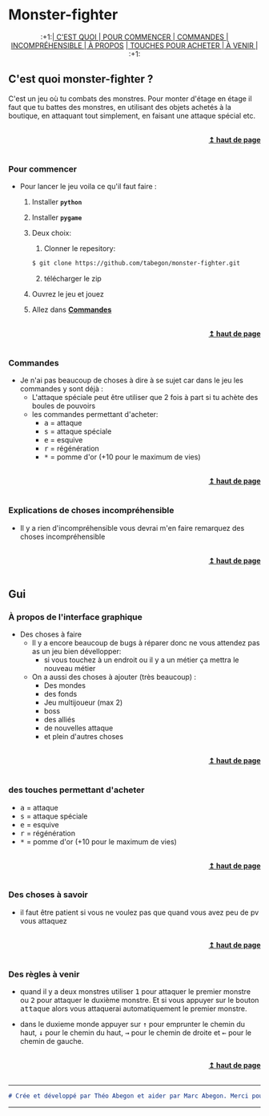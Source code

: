 # Monster-fighter
<div align = "center">
 :+1:|<a href="## C'est quoi monster-fighter ?"> C'EST QUOI </a>
 |<a href="### Pour commencer"> POUR COMMENCER </a>
 |<a href="### Commandes"> COMMANDES </a>
 |<a href="### Explications de choses incompréhensible"> INCOMPRÉHENSIBLE </a>
 |<a href="### À propos de l'interface graphique
"> À PROPOS</a>
 |<a href="### des touches permettant d'acheter"> TOUCHES POUR ACHETER </a>
 |<a href="### Des règles à venir"> À VENIR </a> | :+1:
 </div>

## C'est quoi monster-fighter ?
C'est un jeu où tu combats des monstres. Pour monter d'étage en étage il faut que tu battes des monstres, en utilisant des objets achetés à la boutique, en attaquant tout simplement, en faisant une attaque spécial etc.

<br/>
<div align = "right">
    <b> <a href="#----"> ↥ haut de page </a> </b>
</div>
<br/>

### Pour commencer
- Pour lancer le jeu voila ce qu'il faut faire :
    1. Installer __```python```__

    2. Installer __```pygame```__

    3. Deux choix:
        1. Clonner le repesitory:
        ```bash
        $ git clone https://github.com/tabegon/monster-fighter.git
        ```

        2. télécharger le zip

    4. Ouvrez le jeu et jouez

    5. Allez dans <b> <a href="### Commandes"> Commandes </a> </b>

<br/>
<div align = "right">
    <b> <a href="#----"> ↥ haut de page </a> </b>
</div>
<br/>

### Commandes
- Je n'ai pas beaucoup de choses à dire à se sujet car dans le jeu les commandes y sont déjà :
    - L'attaque spéciale peut être utiliser que 2 fois à part si tu achète des boules de pouvoirs
    - les commandes permettant d'acheter:
        - <kbd>a</kbd> = attaque
        - <kbd>s</kbd> = attaque spéciale
        - <kbd>e</kbd> = esquive
        - <kbd>r</kbd> = régénération
        - <kbd>*</kbd> = pomme d'or (+10 pour le maximum de vies)

<br/>
<div align = "right">
    <b> <a href="#----"> ↥ haut de page </a> </b>
</div>
<br/>

### Explications de choses incompréhensible
- Il y a rien d'incompréhensible vous devrai m'en faire remarquez des choses incompréhensible

<br/>
<div align = "right">
    <b> <a href="#----"> ↥ haut de page </a> </b>
</div>
<br/>

## Gui

### À propos de l'interface graphique
- Des choses à faire
    - Il y a encore beaucoup de bugs à réparer donc ne vous attendez pas as un jeu bien dévellopper:
        - si vous touchez à un endroit ou il y a un métier ça mettra le nouveau métier
    - On a aussi des choses à ajouter (très beaucoup) :
        - Des mondes
        - des fonds
        - Jeu multijoueur (max 2)
        - boss
        - des alliés
        - de nouvelles attaque
        - et plein d'autres choses

<br/>
<div align = "right">
    <b> <a href="#----"> ↥ haut de page </a> </b>
</div>
<br/>

### des touches permettant d'acheter
- <kbd>a</kbd> = attaque
- <kbd>s</kbd> = attaque spéciale
- <kbd>e</kbd> = esquive
- <kbd>r</kbd> = régénération
- <kbd>*</kbd> = pomme d'or (+10 pour le maximum de vies)

<br/>
<div align = "right">
    <b> <a href="#----"> ↥ haut de page </a> </b>
</div>
<br/>

### Des choses à savoir
- il faut être patient si vous ne voulez pas que quand vous avez peu de pv vous attaquez

<br/>
<div align = "right">
    <b> <a href="#----"> ↥ haut de page </a> </b>
</div>
<br/>

### Des règles à venir
- quand il y a deux monstres utiliser <kbd>1</kbd> pour attaquer le premier monstre ou <kbd>2</kbd> pour attaquer le duxième monstre. Et si vous appuyer sur le bouton <kbd>attaque</kbd> alors vous attaquerai automatiquement le premier monstre.

- dans le duxieme monde appuyer sur <kbd>&uarr;</kbd> pour emprunter le chemin du haut, <kbd>&darr;</kbd> pour le chemin du haut, <kbd>&rarr;</kbd> pour le chemin de droite et <kbd>&larr;</kbd> pour le chemin de gauche.

<br/>
<div align = "right">
    <b> <a href="#----"> ↥ haut de page </a> </b>
</div>
<br/>

***
```markdown
# Crée et développé par Théo Abegon et aider par Marc Abegon. Merci pour tous.
```  
***
